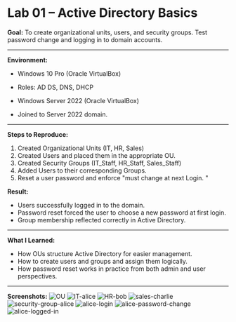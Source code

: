 # Lab 01 – Active Directory Basics

**Goal:**
To create organizational units, users, and security groups. Test password change and logging in to domain accounts.

---

**Environment:**

* Windows 10 Pro (Oracle VirtualBox)
- Roles: AD DS, DNS, DHCP
* Windows Server 2022 (Oracle VirtualBox)
- Joined to Server 2022 domain.

---

**Steps to Reproduce:**

1. Created Organizational Units (IT, HR, Sales)
2. Created Users and placed them in the appropriate OU.
3. Created Security Groups (IT_Staff, HR_Staff, Sales_Staff)
4. Added Users to their corresponding Groups.
5. Reset a user password and enforce "must change at next Login. "


**Result:**

- Users successfully logged in to the domain.
- Password reset forced the user to choose a new password at first login.
- Group membership reflected correctly in Active Directory.

---

**What I Learned:**

- How OUs structure Active Directory for easier management.
- How to create users and groups and assign them logically.
- How password reset works in practice from both admin and user perspectives.

---

**Screenshots:**
![OU](./screenshots/OU.png)
![IT-alice](./screenshots/IT-alice.png)
![HR-bob](./screenshots/HR-bob.png)
![sales-charlie](./screenshots/sales-charlie.png)
![security-group-alice](./screenshots/security-group-alice.png)
![alice-login](./screenshots/alice-login.png)
![alice-password-change](./screenshots/alice-password-change.png)
![alice-logged-in](./screenshots/alice-logged-in.png)


